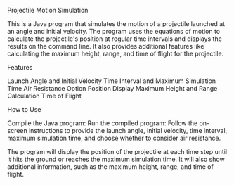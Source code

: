 Projectile Motion Simulation

This is a Java program that simulates the motion of a projectile launched at an angle and initial velocity. 
The program uses the equations of motion to calculate the projectile's position at regular time intervals and displays the results on the command line.
It also provides additional features like calculating the maximum height, range, and time of flight for the projectile.

Features

Launch Angle and Initial Velocity
Time Interval and Maximum Simulation Time
Air Resistance Option
Position Display
Maximum Height and Range Calculation
Time of Flight

How to Use

Compile the Java program:
Run the compiled program:
Follow the on-screen instructions to provide the launch angle, initial velocity, time interval, maximum simulation time, and choose whether to consider air resistance.

The program will display the position of the projectile at each time step until it hits the ground or reaches the maximum simulation time. It will also show additional information, such as the maximum height, range, and time of flight.
